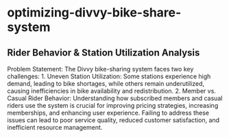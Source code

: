 # optimizing-divvy-bike-share-system

## Rider Behavior & Station Utilization Analysis
 Problem Statement:
The Divvy bike-sharing system faces two key challenges:
	1. Uneven Station Utilization: Some stations experience high demand, leading to bike shortages, while others remain underutilized, causing inefficiencies in bike availability and redistribution.
	2. Member vs. Casual Rider Behavior: Understanding how subscribed members and casual riders use the system is crucial for improving pricing strategies, increasing memberships, and enhancing user experience.
Failing to address these issues can lead to poor service quality, reduced customer satisfaction, and inefficient resource management.
